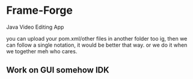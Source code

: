 # Frame-Forge
Java Video Editing App

you can upload your pom.xml/other files in another folder too ig, then we can follow a single notation, it would be better that way. or we do it when we together meh who cares.

## Work on GUI somehow IDK
